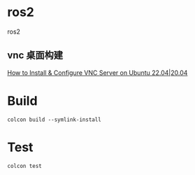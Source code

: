 # ros2
ros2

## vnc 桌面构建

[How to Install & Configure VNC Server on Ubuntu 22.04|20.04](
https://bytexd.com/how-to-install-configure-vnc-server-on-ubuntu/)

# Build
```shell
colcon build --symlink-install
```

# Test
```shell
colcon test
```
